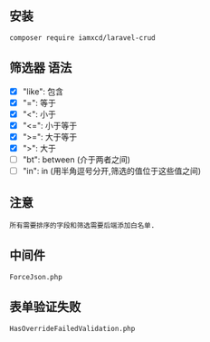 

## 安装
    composer require iamxcd/laravel-crud
    
## 筛选器 语法

- [x]  "like": 包含
- [x]  "=": 等于
- [x]  "<": 小于
- [x]  "<=": 小于等于
- [x]  ">=": 大于等于
- [x]  ">": 大于
- [ ]  "bt": between (介于两者之间)
- [ ]  "in": in (用半角逗号分开,筛选的值位于这些值之间)

## 注意
    所有需要排序的字段和筛选需要后端添加白名单.

## 中间件
    ForceJson.php

## 表单验证失败
    HasOverrideFailedValidation.php